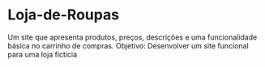 # Loja-de-Roupas
Um site que apresenta produtos, preços, descrições e uma funcionalidade básica no carrinho de compras.
Objetivo: Desenvolver um site funcional para uma loja ficticia
